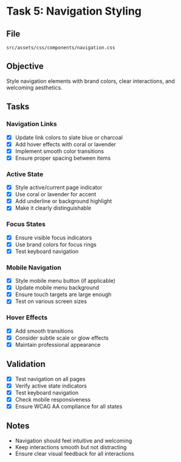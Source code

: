 # Task 5: Navigation Styling

## File
`src/assets/css/components/navigation.css`

## Objective
Style navigation elements with brand colors, clear interactions, and welcoming aesthetics.

## Tasks

### Navigation Links
- [x] Update link colors to slate blue or charcoal
- [x] Add hover effects with coral or lavender
- [x] Implement smooth color transitions
- [x] Ensure proper spacing between items

### Active State
- [x] Style active/current page indicator
- [x] Use coral or lavender for accent
- [x] Add underline or background highlight
- [x] Make it clearly distinguishable

### Focus States
- [x] Ensure visible focus indicators
- [x] Use brand colors for focus rings
- [x] Test keyboard navigation

### Mobile Navigation
- [x] Style mobile menu button (if applicable)
- [x] Update mobile menu background
- [x] Ensure touch targets are large enough
- [x] Test on various screen sizes

### Hover Effects
- [x] Add smooth transitions
- [x] Consider subtle scale or glow effects
- [x] Maintain professional appearance

## Validation
- [x] Test navigation on all pages
- [x] Verify active state indicators
- [x] Test keyboard navigation
- [x] Check mobile responsiveness
- [x] Ensure WCAG AA compliance for all states

## Notes
- Navigation should feel intuitive and welcoming
- Keep interactions smooth but not distracting
- Ensure clear visual feedback for all interactions
